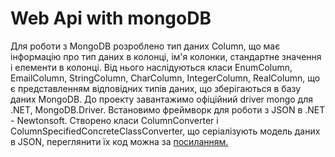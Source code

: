 # Web Api with mongoDB

Для роботи з MongoDB розроблено тип даних Column, що має інформацію про тип даних в колонці, ім'я колонки, стандартне значення і елементи в колонці. Від нього наслідуються класи EnumColumn, EmailColumn, StringColumn, CharColumn, IntegerColumn, RealColumn, що є представленням відповідних типів даних, що зберігаються в базу даних MongoDB.
  До проекту завантажимо офіційний driver mongo для .NET, MongoDB.Driver. Встановимо фреймворк для роботи з JSON в .NET - Newtonsoft. Створено класи ColumnConverter i ColumnSpecifiedConcreteClassConverter, що серіалізують модель даних в JSON, переглянити їх код можна за [посиланням.](https://github.com/Forgefill/TTP-41_IT_Course_Project/tree/master/MongoWebApi/JsonHelpers)
